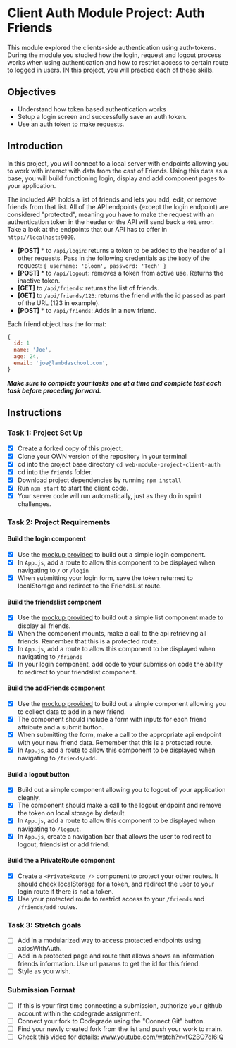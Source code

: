 # Client Auth Module Project: Auth Friends

This module explored the clients-side authentication using auth-tokens. During the module you studied how the login, request and logout process works when using authentication and how to restrict access to certain route to logged in users. IN this project, you will practice each of these skills.

## Objectives

-   Understand how token based authentication works
-   Setup a login screen and successfully save an auth token.
-   Use an auth token to make requests.

## Introduction

In this project, you will connect to a local server with endpoints allowing you to work with interact with data from the cast of Friends. Using this data as a
base, you will build functioning login, display and add component pages to your application.

The included API holds a list of friends and lets you add, edit, or remove friends from that list. All of the API endpoints (except the login endpoint) are considered "protected", meaning you have to make the request with an authentication token in the header or the API will send back a `401` error. Take a look at the endpoints that our API has to offer in `http://localhost:9000`.

-   **[POST]** \* to `/api/login`: returns a token to be added to the header of all other requests. Pass in the following credentials as the `body` of the request: `{ username: 'Bloom', password: 'Tech' }`
-   **[POST]** \* to `/api/logout`: removes a token from active use. Returns the inactive token.
-   **[GET]** to `/api/friends`: returns the list of friends.
-   **[GET]** to `/api/friends/123`: returns the friend with the id passed as part of the URL (123 in example).
-   **[POST]** \* to `/api/friends`: Adds in a new friend.

Each friend object has the format:

```js
{
  id: 1
  name: 'Joe',
  age: 24,
  email: 'joe@lambdaschool.com',
}
```

**_Make sure to complete your tasks one at a time and complete test each task before proceding forward._**

## Instructions

### Task 1: Project Set Up

-   [x] Create a forked copy of this project.
-   [x] Clone your OWN version of the repository in your terminal
-   [x] cd into the project base directory `cd web-module-project-client-auth`
-   [x] cd into the `friends` folder.
-   [x] Download project dependencies by running `npm install`
-   [x] Run `npm start` to start the client code.
-   [x] Your server code will run automatically, just as they do in sprint challenges.

### Task 2: Project Requirements

#### Build the login component

-   [x] Use the [mockup provided](./login_mockup.png) to build out a simple login component.
-   [x] In `App.js`, add a route to allow this component to be displayed when navigating to `/` or `/login`
-   [x] When submitting your login form, save the token returned to localStorage and redirect to the FriendsList route.

#### Build the friendslist component

-   [x] Use the [mockup provided](./friendslist_mockup.png) to build out a simple list component made to display all friends.
-   [x] When the component mounts, make a call to the api retrieving all friends. Remember that this is a protected route.
-   [x] In `App.js`, add a route to allow this component to be displayed when navigating to `/friends`
-   [x] In your login component, add code to your submission code the ability to redirect to your friendslist component.

#### Build the addFriends component

-   [x] Use the [mockup provided](./addfriends_mockup.png) to build out a simple component allowing you to collect data to add in a new friend.
-   [x] The component should include a form with inputs for each friend attribute and a submit button.
-   [x] When submitting the form, make a call to the appropriate api endpoint with your new friend data. Remember that this is a protected route.
-   [x] In `App.js`, add a route to allow this component to be displayed when navigating to `/friends/add`.

#### Build a logout button

-   [x] Build out a simple component allowing you to logout of your application cleanly.
-   [x] The component should make a call to the logout endpoint and remove the token on local storage by default.
-   [x] In `App.js`, add a route to allow this component to be displayed when navigating to `/logout`.
-   [x] In `App.js`, create a navigation bar that allows the user to redirect to logout, friendslist or add friend.

#### Build the a PrivateRoute component

-   [x] Create a `<PrivateRoute />` component to protect your other routes. It should check localStorage for a token, and redirect the user to your login route if there is not a token.
-   [x] Use your protected route to restrict access to your `/friends` and `/friends/add` routes.

### Task 3: Stretch goals

-   [ ] Add in a modularized way to access protected endpoints using axiosWithAuth.
-   [ ] Add in a protected page and route that allows shows an information friends information. Use url params to get the id for this friend.
-   [ ] Style as you wish.

### Submission Format

-   [ ] If this is your first time connecting a submission, authorize your github account within the codegrade assignment.
-   [ ] Connect your fork to Codegrade using the "Connect Git" button.
-   [ ] Find your newly created fork from the list and push your work to main.
-   [ ] Check this video for details: www.youtube.com/watch?v=fC2BO7dI6IQ
